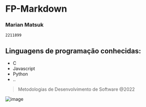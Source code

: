 # FP-Markdown

### Marian Matsuk
  `2211899` 
## Linguagens de programação conhecidas:
- C
- Javascript
- Python
- ..

> Metodologias de Desenvolvimento de Software @2022

![image](https://www.ipleiria.pt/wp-content/themes/ipleiria/img/logo_ipl_header.png)
